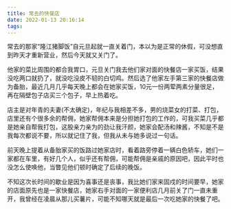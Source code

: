 ```yaml
---
title: 常去的快餐店
date: 2022-01-13 20:16:14
tags:
---
```

常去的那家“隆江猪脚饭”自元旦起就一直关着门，本以为是正常的休假，可没想直到昨天才重新营业，然后今天就又关门了。  

他家的菜比周围的都合我胃口，元旦关门我去他们家对面的快餐店一家买饭，结果没吃两口就扔了，就没吃没皮不韧的白切鸡。然后选了他家左手第三家的快餐店做为备胎，最近几月几乎每天晚上都会在她家买饭，10元一份两荤两素分量很足，再在隔壁包子店买三个包子，早上热着吃。  

店主是对年青的夫妻(不太确定)，年纪与我相差不多，男的烧菜女的打菜、打包，店里还有个很多余的帮佣，她家帮佣本来是分担她打包的工作的，可我买菜几乎都是她亲自帮我打包，这股亲力亲为的劲让我汗颜，她家会配汤和辣酱，不知是不是我每次都说不要，所以就记住了我，但我从未与她多说过一句话。  

前天晚上提着从备胎家买的饭路过她家店时，看着路旁停着一辆白色轿车，她们一家都在车里，有好几个人，似乎还有帮佣，可能帮佣是亲戚的原因吧，因此平时也没怎么使唤他，当瞥见他们顿时确定了后续的晚饭。

不知这次长时间的歇业是因为喜事还是丧事，我比她们家来固戍的时间要早，她家的店面原先也是一家快餐店，她家右手对面的一家便利店几月前关了门一直未重开，我曾经在凌晨从那儿买薯片，可能不知哪天就是最后一次吃她家的快餐了吧。